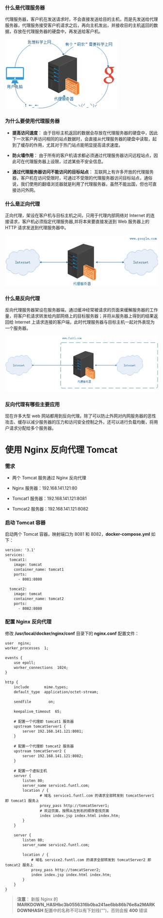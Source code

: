 ### 什么是代理服务器

代理服务器，客户机在发送请求时，不会直接发送给目的主机，而是先发送给代理服务器，代理服务接受客户机请求之后，再向主机发出，并接收目的主机返回的数据，存放在代理服务器的硬盘中，再发送给客户机。

![](../img/12-00000015.png)

### 为什么要使用代理服务器

- **提高访问速度**： 由于目标主机返回的数据会存放在代理服务器的硬盘中，因此下一次客户再访问相同的站点数据时，会直接从代理服务器的硬盘中读取，起到了缓存的作用，尤其对于热门站点能明显提高请求速度。

- **防火墙作用**： 由于所有的客户机请求都必须通过代理服务器访问远程站点，因此可在代理服务器上设限，过滤某些不安全信息。

- **通过代理服务器访问不能访问的目标站点**： 互联网上有许多开放的代理服务器，客户机在访问受限时，可通过不受限的代理服务器访问目标站点，通俗说，我们使用的翻墙浏览器就是利用了代理服务器，虽然不能出国，但也可直接访问外网。

### 什么是正向代理

正向代理，架设在客户机与目标主机之间，只用于代理内部网络对 Internet 的连接请求，客户机必须指定代理服务器,并将本来要直接发送到 Web 服务器上的 HTTP 请求发送到代理服务器中。

![](../img/12-00000016.png)

### 什么是反向代理

反向代理服务器架设在服务器端，通过缓冲经常被请求的页面来缓解服务器的工作量，将客户机请求转发给内部网络上的目标服务器；并将从服务器上得到的结果返回给 Internet 上请求连接的客户端，此时代理服务器与目标主机一起对外表现为一个服务器。

![](../img/12-00000017.png)

### 反向代理有哪些主要应用

现在许多大型 web 网站都用到反向代理。除了可以防止外网对内网服务器的恶性攻击、缓存以减少服务器的压力和访问安全控制之外，还可以进行负载均衡，将用户请求分配给多个服务器。

# 使用 Nginx 反向代理 Tomcat

### 需求

- 两个 Tomcat 服务通过 Nginx 反向代理

- Nginx 服务器：192.168.141.121:80

- Tomcat1 服务器：192.168.141.121:8081

- Tomcat2 服务器：192.168.141.121:8082

### 启动 Tomcat 容器

启动两个 Tomcat 容器，映射端口为 8081 和 8082，**docker-compose.yml** 如下：

```
version: '3.1'
services:
  tomcat1:
    image: tomcat
    container_name: tomcat1
    ports:
      - 8081:8080

  tomcat2:
    image: tomcat
    container_name: tomcat2
    ports:
      - 8082:8080
```

### 配置 Nginx 反向代理

修改 **/usr/local/docker/nginx/conf** 目录下的 **nginx.conf** 配置文件：

```
user  nginx;
worker_processes  1;

events {
    use epoll;
    worker_connections  1024;
}

http {
    include       mime.types;
    default_type  application/octet-stream;

    sendfile        on;
    
    keepalive_timeout  65;

    # 配置一个代理即 tomcat1 服务器
    upstream tomcatServer1 {
        server 192.168.141.121:8081;
    }

    # 配置一个代理即 tomcat2 服务器
    upstream tomcatServer2 {
        server 192.168.141.121:8082;
    }

    # 配置一个虚拟主机
    server {
        listen 80;
        server_name service1.funtl.com;
        location / {
                # 域名 service1.funtl.com 的请求全部转发到 tomcatServer1 即 tomcat1 服务上
                proxy_pass http://tomcatServer1;
                # 欢迎页面，按照从左到右的顺序查找页面
                index index.jsp index.html index.htm;
        }
    }

    server {
        listen 80;
        server_name service2.funtl.com;
        
        location / {
            # 域名 service2.funtl.com 的请求全部转发到 tomcatServer2 即 tomcat2 服务上
            proxy_pass http://tomcatServer2;
            index index.jsp index.html index.htm;
        }
    }
}
```

> **注意**： 新版 Nginx 的 **MARKDOWN_HASHbc3b0556316b0ba241ae6bb86b76e8a2MARKDOWNHASH** 配置中的名称不可以有下划线("")，否则会报 **400** 错误
